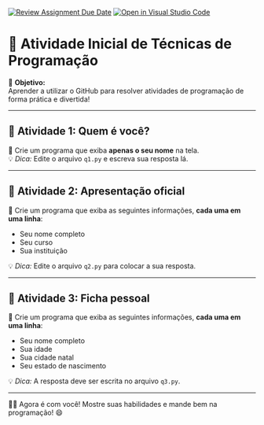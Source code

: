 [![Review Assignment Due Date](https://classroom.github.com/assets/deadline-readme-button-22041afd0340ce965d47ae6ef1cefeee28c7c493a6346c4f15d667ab976d596c.svg)](https://classroom.github.com/a/tWLkEBJN)
[![Open in Visual Studio Code](https://classroom.github.com/assets/open-in-vscode-2e0aaae1b6195c2367325f4f02e2d04e9abb55f0b24a779b69b11b9e10269abc.svg)](https://classroom.github.com/online_ide?assignment_repo_id=19087057&assignment_repo_type=AssignmentRepo)
# 🚀 Atividade Inicial de Técnicas de Programação

🎯 **Objetivo:**  
Aprender a utilizar o GitHub para resolver atividades de programação de forma prática e divertida!

---

## 🧠 Atividade 1: Quem é você?

📌 Crie um programa que exiba **apenas o seu nome** na tela.  
💡 *Dica:* Edite o arquivo `q1.py` e escreva sua resposta lá.

---

## 🧠 Atividade 2: Apresentação oficial

📌 Crie um programa que exiba as seguintes informações, **cada uma em uma linha**:
- Seu nome completo
- Seu curso
- Sua instituição

💡 *Dica:* Edite o arquivo `q2.py` para colocar a sua resposta.

---

## 🧠 Atividade 3: Ficha pessoal

📌 Crie um programa que exiba as seguintes informações, **cada uma em uma linha**:
- Seu nome completo
- Sua idade
- Sua cidade natal
- Seu estado de nascimento

💡 *Dica:* A resposta deve ser escrita no arquivo `q3.py`.

---

👩‍💻 Agora é com você! Mostre suas habilidades e mande bem na programação! 😄

